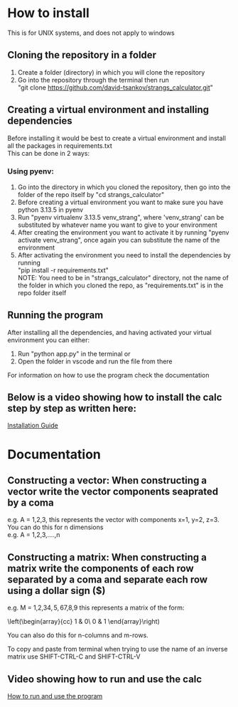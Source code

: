# How to install 
This is for UNIX systems, and does not apply to windows

## Cloning the repository in a folder
1. Create a folder (directory) in which you will clone the repository
2. Go into the repository through the terminal then run  
"git clone https://github.com/david-tsankov/strangs_calculator.git"

## Creating a virtual environment and installing dependencies
Before installing it would be best to create a virtual environment and install all the packages in requirements.txt  
This can be done in 2 ways:
### Using pyenv:
1. Go into the directory in which you cloned the repository, then go into the folder of the repo itself by "cd strangs_calculator"
2. Before creating a virtual environment you want to make sure you have python 3.13.5 in pyenv
3. Run "pyenv virtualenv 3.13.5 venv_strang", where 'venv_strang' can be substituted by whatever name you want to give to your environment
4. After creating the environment you want to activate it by running "pyenv activate venv_strang", once again you can substitute the name of the environment
5. After activating the environment you need to install the dependencies by running  
"pip install -r requirements.txt"  
NOTE: You need to be in "strangs_calculator" directory, not the name of the folder in which you cloned the repo, as "requirements.txt" is in the repo folder itself

## Running the program
After installing all the dependencies, and having activated your virtual environment you can either:
1. Run "python app.py" in the terminal or
2. Open the folder in vscode and run the file from there

For information on how to use the program check the documentation


## Below is a video showing how to install the calc step by step as written here:

[Installation Guide](https://github.com/user-attachments/assets/7d5689ea-a211-4b25-a9e1-2d436d90970e)

# Documentation

## Constructing a vector: When constructing a vector write the vector components seaprated by a coma
e.g. A = 1,2,3, this represents the vector with components x=1, y=2, z=3.  
You can do this for n dimensions  
e.g. A = 1,2,3,....,n  

## Constructing a matrix: When constructing a matrix write the components of each row separated by a coma and separate each row using a dollar sign ($)
e.g. M = 1,2,3$4,5,6$7,8,9 this represents a matrix of the form:

\left(\begin{array}{cc} 1 & 0\\ 0 & 1 \end{array}\right)

You can also do this for n-columns and m-rows.

To copy and paste from terminal when trying to use the name of an inverse matrix use SHIFT-CTRL-C and SHIFT-CTRL-V
## Video showing how to run and use the calc
[How to run and use the program](https://github.com/user-attachments/assets/8da72edd-ab65-4deb-993e-52fb1d286013)
